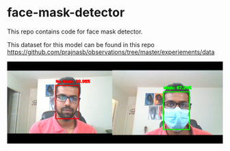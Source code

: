 # face-mask-detector

This repo contains code for face mask detector.

This dataset for this model can be found in this repo  https://github.com/prajnasb/observations/tree/master/experiements/data

![poster](/maskdetectorposter.png)


